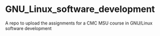 # GNU_Linux_software_development
A repo to upload the assignments for a CMC MSU course in GNU/Linux software development
